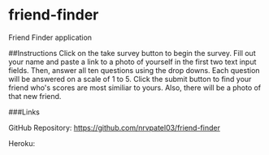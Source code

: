 # friend-finder
Friend Finder application

##Instructions
Click on the take survey button to begin the survey. Fill out your name and
paste a link to a photo of yourself in the first two text input fields. Then,
answer all ten questions using the drop downs. Each question will be answered on 
a scale of 1 to 5. Click the submit button to find your friend who's scores
are most similiar to yours. Also, there will be a photo of that new friend.

###Links

GitHub Repository: https://github.com/nrvpatel03/friend-finder

Heroku: 

